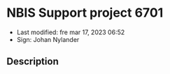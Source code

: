 # NBIS Support project 6701

- Last modified: fre mar 17, 2023  06:52
- Sign: Johan Nylander

## Description



